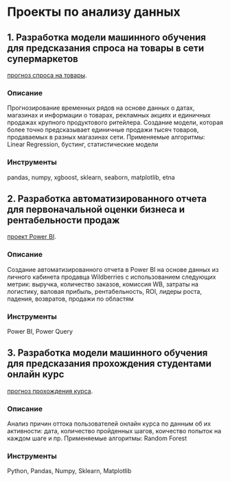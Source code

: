 # Проекты по анализу данных
 ## 1. Разработка модели машинного обучения для предсказания спроса на товары в сети супермаркетов
  [прогноз спроса на товары](https://github.com/TatyanaK1/type_1/blob/main/store_new.ipynb). 
 
### Описание
Прогнозирование временных рядов на основе данных о датах, магазинах и информации о товарах, рекламных акциях и единичных продажах крупного продуктового ритейлера.
Создание модели, которая более точно предсказывает единичные продажи тысяч товаров, продаваемых в разных магазинах сети.
Применяемые алгоритмы: Linear Regression, бустинг, статистические модели
### Инструменты
pandas, numpy, xgboost, sklearn, seaborn, matplotlib, etna

 ## 2. Разработка автоматизированного отчета для первоначальной оценки бизнеса и рентабельности продаж
  [проект Power BI](). 
 
### Описание
Создание автоматизированного отчета в Power BI на основе данных из личного кабинета продавца Wildberries с использованием следующих метрик: 
выручка, количество заказов, комиссия WB, затраты на логистику, валовая прибыль, рентабельность, ROI, лидеры роста, падения, возвратов, продажи по областям
### Инструменты
Power BI, Power Query

## 3. Разработка модели машинного обучения для предсказания прохождения студентами онлайн курс
  [прогноз прохождения курса](). 
 
### Описание
Анализ причин оттока пользователей онлайн курса по данным об их активности: дата, количество пройденных шагов, коичество попыток на каждом шаге и пр.
Применяемые алгоритмы: Random Forest
### Инструменты
Python, Pandas, Numpy, Sklearn, Matplotlib

